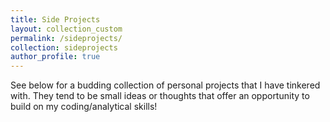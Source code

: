 ```yaml
---
title: Side Projects
layout: collection_custom
permalink: /sideprojects/
collection: sideprojects
author_profile: true
---
```


See below for a budding collection of personal projects that I have tinkered with. They tend to be small ideas or thoughts that offer an opportunity to build on my coding/analytical skills!
